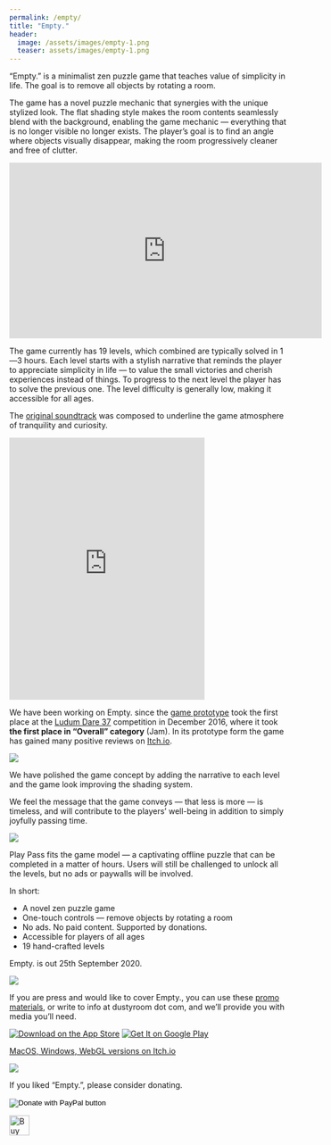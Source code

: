 ```yaml
---
permalink: /empty/
title: "Empty."
header:
  image: /assets/images/empty-1.png
  teaser: assets/images/empty-1.png
---
```


“Empty.” is a minimalist zen puzzle game that teaches value of simplicity in life. The goal is to remove all objects by rotating a room.  

The game has a novel puzzle mechanic that synergies with the unique stylized look. The flat shading style makes the room contents seamlessly blend with the background, enabling the game mechanic — everything that is no longer visible no longer exists. The player’s goal is to find an angle where objects visually disappear, making the room progressively cleaner and free of clutter.  

<iframe width="560" height="315" src="https://www.youtube.com/embed/pnnpf0Bc18U" title="YouTube video player" frameborder="0" allow="accelerometer; autoplay; clipboard-write; encrypted-media; gyroscope; picture-in-picture" allowfullscreen></iframe>  

The game currently has 19 levels, which combined are typically solved in 1—3 hours. Each level starts with a stylish narrative that reminds the player to appreciate simplicity in life — to value the small victories and cherish experiences instead of things. To progress to the next level the player has to solve the previous one. The level difficulty is generally low, making it accessible for all ages.  

The [original soundtrack](https://dustyroom.bandcamp.com/album/empty-ost) was composed to underline the game atmosphere of tranquility and curiosity.  

<iframe style="border: 0; width: 350px; height: 470px;" src="https://bandcamp.com/EmbeddedPlayer/album=2073725311/size=large/bgcol=ffffff/linkcol=0687f5/tracklist=false/transparent=true/" seamless><a href="https://dustyroom.bandcamp.com/album/empty-ost">Empty. OST by Dustyroom</a></iframe>  

We have been working on Empty. since the [game prototype](https://staging.dustyroom.com/empty-game-ldjam/) took the first place at the [Ludum Dare 37](http://ludumdare.com/compo/ludum-dare-37/?action=preview&uid=33150) competition in December 2016, where it took **the first place in “Overall” category** (Jam). In its prototype form the game has gained many positive reviews on [Itch.io](https://dustyroom.itch.io/empty).  

![](https://staging.dustyroom.com/assets/images/empty_screenshot_level_ny.png)  

We have polished the game concept by adding the narrative to each level and the game look improving the shading system.  

We feel the message that the game conveys — that less is more — is timeless, and will contribute to the players’ well-being in addition to simply joyfully passing time.  

![](https://staging.dustyroom.com/assets/images/empty_screenshot_level_bicycle.png)  

Play Pass fits the game model — a captivating offline puzzle that can be completed in a matter of hours. Users will still be challenged to unlock all the levels, but no ads or paywalls will be involved.  

In short:  
  * A novel zen puzzle game
  * One-touch controls — remove objects by rotating a room
  * No ads. No paid content. Supported by donations.
  * Accessible for players of all ages
  * 19 hand-crafted levels

Empty. is out 25th September 2020.  

![](https://staging.dustyroom.com/assets/images/empty_coverart_rect_purple5.png)

If you are press and would like to cover Empty., you can use these [promo materials](https://drive.google.com/drive/folders/1NjqykijzURoxtuzp4N0d-iAFV2uTTKtP), or write to info at dustyroom dot com, and we’ll provide you with media you’ll need.  


[![Download on the App Store](https://staging.dustyroom.com/assets/images/appstore_button_download.png "Download on the App Store")](https://apps.apple.com/app/id1191062782)
[![Get It on Google Play](https://staging.dustyroom.com/assets/images/google-play-badge-1.png "Get It on Google Play")](https://play.google.com/store/apps/details?id=com.dustyroom.Empty)  

[MacOS, Windows, WebGL versions on Itch.io](https://dustyroom.itch.io/empty)  

![](https://staging.dustyroom.com/assets/images/empty_art_3-1024x440.png)  

If you liked “Empty.”, please consider donating.  

<form action="https://www.paypal.com/donate" method="post" target="_blank">
<input type="hidden" name="cmd" value="_donations">
<input type="hidden" name="business" value="G37XR77AQM9MG">
<input type="hidden" name="currency_code" value="USD">
<input type="image" src="https://www.paypalobjects.com/en_US/i/btn/btn_donate_LG.gif" name="submit" title="Donate via PayPal" alt="Donate with PayPal button" border="0">
<img alt="" src="https://www.paypal.com/en_US/i/scr/pixel.gif" width="1" height="1" border="0">
</form>

<a href="https://ko-fi.com/Z8Z523ZDI" target="_blank" rel="noopener noreferrer"><img style="border:0px;height:36px;" src="https://cdn.ko-fi.com/cdn/kofi5.png?v=2" alt="Buy Us a Coffee" height="36" border="0"></a>
